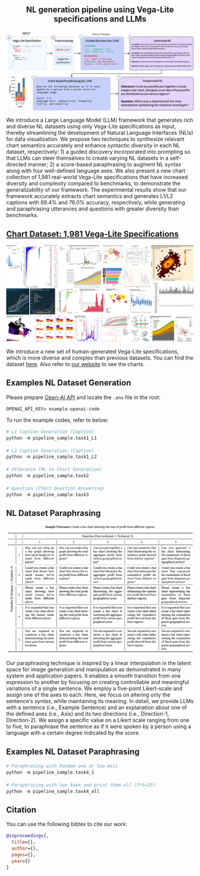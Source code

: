 <p align="center">
  <h2 align="center">NL generation pipeline using Vega-Lite specifications and LLMs</h2>
</p>

![img](https://github.com/hyungkwonko/chart-llm/blob/main/docs/static/img/fig3.png?raw=true)

We introduce a Large Language Model (LLM) framework that generates rich and diverse NL datasets using only Vega-Lite specifications as input, thereby streamlining the development of Natural Language Interfaces (NLIs) for data visualization. We propose two techniques to synthesize relevant chart semantics accurately and enhance syntactic diversity in each NL dataset, respectively: 1) a guided discovery incorporated into prompting so that LLMs can steer themselves to create varying NL datasets in a self-directed manner; 2) a score-based paraphrasing to augment NL syntax along with four well-defined language axes. We also present a new chart collection of 1,981 real-world Vega-Lite specifications that have increased diversity and complexity compared to benchmarks, to demonstrate the generalizability of our framework. The experimental results show that our framework accurately extracts chart semantics and generates L1/L2 captions with 89.4\% and 76.0\% accuracy, respectively, while generating and paraphrasing utterances and questions with greater diversity than benchmarks.


## [Chart Dataset: 1,981 Vega-Lite Specifications](https://github.com/hyungkwonko/chart-llm/tree/main/docs/data/chart)

![img](https://github.com/hyungkwonko/chart-llm/blob/main/docs/static/img/teaser.png?raw=true)

We introduce a new set of human-generated Vega-Lite specifications, which is more diverse and complex than previous datasets. You can find the dataset [here](https://github.com/hyungkwonko/chart-llm/tree/main/docs/data/chart). Also refer to [our website](https://hyungkwonko.info/chart-llm/explorer.html) to see the charts.


## Examples NL Dataset Generation
Please prepare [Open-AI API](https://openai.com/blog/openai-api) and locate the `.env` file in the root:
```
OPENAI_API_KEY= example-openai-code
```

To run the example codes, refer to below:
```python
# L1 Caption Generation (Caption)
python -m pipeline_sample.task1_L1

# L2 Caption Generation (Caption)
python -m pipeline_sample.task1_L2

# Utterance (NL to Chart Generation)
python -m pipeline_sample.task2

# Question (Chart Question Answering)
python -m pipeline_sample.task3
```


## NL Dataset Paraphrasing

![img](https://github.com/hyungkwonko/chart-llm/blob/main/docs/static/img/paraphrase.png?raw=true)

Our paraphrasing technique is inspired by a linear interpolation in the latent space for image generation and manipulation as demonstrated in many system and application papers. It enables a smooth transition from one expression to another by focusing on creating controllable and meaningful variations of a single sentence. We employ a five-point Likert-scale and assign one of the axes to each. Here, we focus on altering only the sentence's syntax, while maintaining its meaning. In detail, we provide LLMs with a sentence (i.e., Example Sentence) and an explanation about one of the defined axes (i.e., Axis) and its two directions (i.e., Direction-1, Direction-2). We assign a specific value on a Likert scale ranging from one to five, to paraphrase the sentence as if it were spoken by a person using a language with a certain degree indicated by the score.

## Examples NL Dataset Paraphrasing
```python
# Paraphrasing with Random one or two Axis
python -m pipeline_sample.task4_1

# Paraphrasing with two Axex and print them all (5*5=25)
python -m pipeline_sample.task4_all
```

## Citation

You can use the following bibtex to cite our work:

```bibtex
@inproceedings{,
  title={},
  author={},
  pages={},
  year={}
}
```